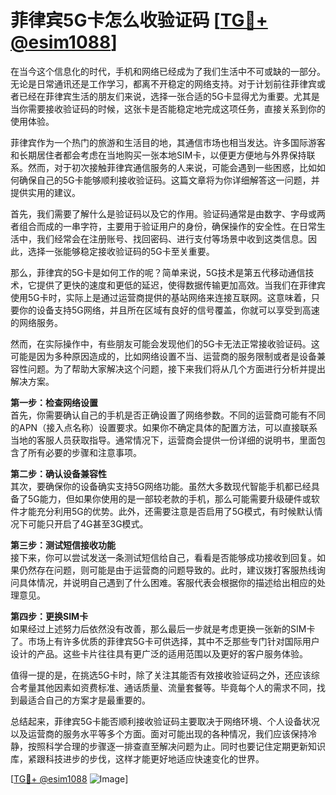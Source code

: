 # 菲律宾5G卡怎么收验证码 [[TG💪+ @esim1088](https://t.me/s/esim1088)]

在当今这个信息化的时代，手机和网络已经成为了我们生活中不可或缺的一部分。无论是日常通讯还是工作学习，都离不开稳定的网络支持。对于计划前往菲律宾或者已经在菲律宾生活的朋友们来说，选择一张合适的5G卡显得尤为重要。尤其是当你需要接收验证码的时候，这张卡是否能稳定地完成这项任务，直接关系到你的使用体验。

菲律宾作为一个热门的旅游和生活目的地，其通信市场也相当发达。许多国际游客和长期居住者都会考虑在当地购买一张本地SIM卡，以便更方便地与外界保持联系。然而，对于初次接触菲律宾通信服务的人来说，可能会遇到一些困惑，比如如何确保自己的5G卡能够顺利接收验证码。这篇文章将为你详细解答这一问题，并提供实用的建议。

首先，我们需要了解什么是验证码以及它的作用。验证码通常是由数字、字母或两者组合而成的一串字符，主要用于验证用户的身份，确保操作的安全性。在日常生活中，我们经常会在注册账号、找回密码、进行支付等场景中收到这类信息。因此，选择一张能够稳定接收验证码的5G卡至关重要。

那么，菲律宾的5G卡是如何工作的呢？简单来说，5G技术是第五代移动通信技术，它提供了更快的速度和更低的延迟，使得数据传输更加高效。当我们在菲律宾使用5G卡时，实际上是通过运营商提供的基站网络来连接互联网。这意味着，只要你的设备支持5G网络，并且所在区域有良好的信号覆盖，你就可以享受到高速的网络服务。

然而，在实际操作中，有些朋友可能会发现他们的5G卡无法正常接收验证码。这可能是因为多种原因造成的，比如网络设置不当、运营商的服务限制或者是设备兼容性问题。为了帮助大家解决这个问题，接下来我们将从几个方面进行分析并提出解决方案。

**第一步：检查网络设置**  
首先，你需要确认自己的手机是否正确设置了网络参数。不同的运营商可能有不同的APN（接入点名称）设置要求。如果你不确定具体的配置方法，可以直接联系当地的客服人员获取指导。通常情况下，运营商会提供一份详细的说明书，里面包含了所有必要的步骤和注意事项。

**第二步：确认设备兼容性**  
其次，要确保你的设备确实支持5G网络功能。虽然大多数现代智能手机都已经具备了5G能力，但如果你使用的是一部较老款的手机，那么可能需要升级硬件或软件才能充分利用5G的优势。此外，还需要注意是否启用了5G模式，有时候默认情况下可能只开启了4G甚至3G模式。

**第三步：测试短信接收功能**  
接下来，你可以尝试发送一条测试短信给自己，看看是否能够成功接收到回复。如果仍然存在问题，则可能是由于运营商的问题导致的。此时，建议拨打客服热线询问具体情况，并说明自己遇到了什么困难。客服代表会根据你的描述给出相应的处理意见。

**第四步：更换SIM卡**  
如果经过上述努力后依然没有改善，那么最后一步就是考虑更换一张新的SIM卡了。市场上有许多优质的菲律宾5G卡可供选择，其中不乏那些专门针对国际用户设计的产品。这些卡片往往具有更广泛的适用范围以及更好的客户服务体验。

值得一提的是，在挑选5G卡时，除了关注其能否有效接收验证码之外，还应该综合考量其他因素如资费标准、通话质量、流量套餐等。毕竟每个人的需求不同，找到最适合自己的方案才是最重要的。

总结起来，菲律宾5G卡能否顺利接收验证码主要取决于网络环境、个人设备状况以及运营商的服务水平等多个方面。面对可能出现的各种情况，我们应该保持冷静，按照科学合理的步骤逐一排查直至解决问题为止。同时也要记住定期更新知识库，紧跟科技进步的步伐，这样才能更好地适应快速变化的世界。

[[TG💪+ @esim1088](https://t.me/s/esim1088) ![Image](https://i.postimg.cc/4NQfJmqS/Snipaste-2025-05-13-00-14-12.png)]